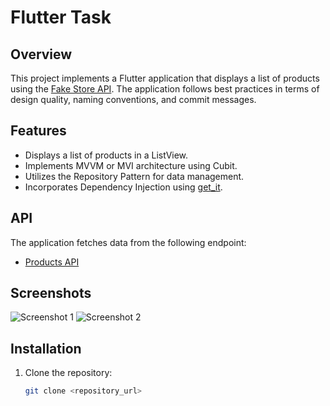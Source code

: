 # Flutter Task

## Overview
This project implements a Flutter application that displays a list of products using the [Fake Store API](https://fakestoreapi.com/products). The application follows best practices in terms of design quality, naming conventions, and commit messages.

## Features
- Displays a list of products in a ListView.
- Implements MVVM or MVI architecture using  Cubit.
- Utilizes the Repository Pattern for data management.
- Incorporates Dependency Injection using [get_it](https://pub.dev/packages/injectable](https://pub.dev/packages/get_it)).

## API
The application fetches data from the following endpoint:
- [Products API](https://fakestoreapi.com/products)

## Screenshots
![Screenshot 1](path_to_screenshot_1.png)
![Screenshot 2](path_to_screenshot_2.png)

## Installation
1. Clone the repository:
   ```bash
   git clone <repository_url>
